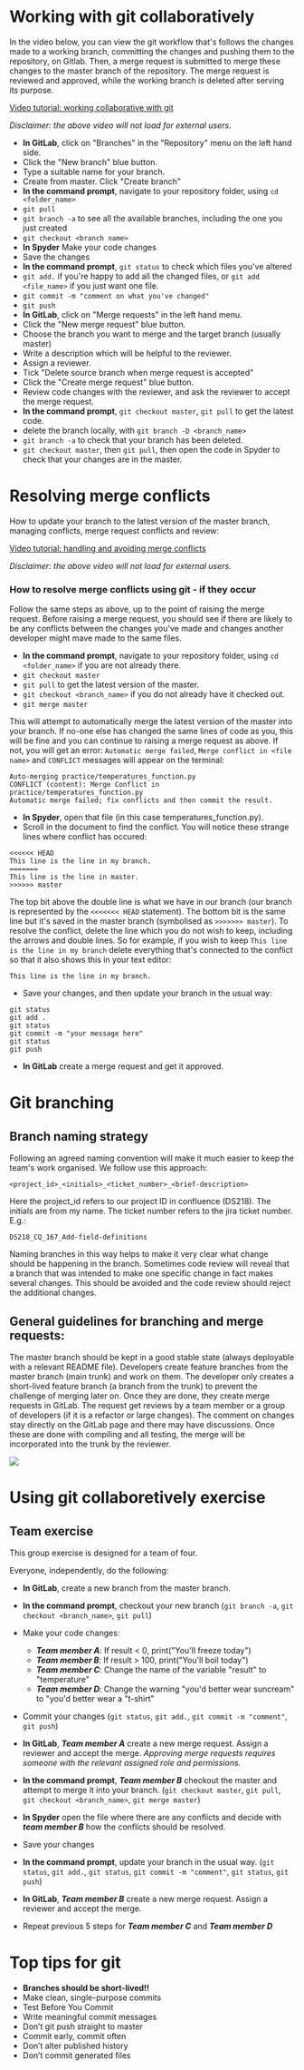 # Working with git collaboratively
 
In the video below, you can view the git workflow that's follows the changes made to a working branch, committing the changes and pushing them to the repository, on Gitlab. Then, a merge request is submitted to merge these changes to the master branch of the repository. The merge request is reviewed and approved, while the working branch is deleted after serving its purpose.

[Video tutorial: working collaborative with git](https://hscic365.sharepoint.com/:v:/s/RAPcommunityofpractice/Eb0vXOi_udFLjlICjtw3wNsB7kdTHMUG20yutsfl0PG7jw?e=0qUhuu)

*Disclaimer: the above video will not load for external users.*

* **In GitLab**, click on "Branches" in the "Repository" menu on the left hand side.
* Click the "New branch" blue button.
* Type a suitable name for your branch.
* Create from master. Click "Create branch"
* **In the command prompt**, navigate to your repository folder, using ```cd <folder_name>```
* ```git pull```
* ```git branch -a``` to see all the available branches, including the one you just created
* ```git checkout <branch name>```
* **In Spyder** Make your code changes
* Save the changes
* **In the command prompt**, ```git status``` to check which files you've altered
* ```git add.``` if you're happy to add all the changed files, or ```git add <file_name>``` if you just want one file.
* ```git commit -m "comment on what you've changed"```
* ```git push```
* **In GitLab**, click on "Merge requests" in the left hand menu.
* Click the "New merge request" blue button.
 * Choose the branch you want to merge and the target branch (usually master)
 * Write a description which will be helpful to the reviewer.
 * Assign a reviewer.
 * Tick "Delete source branch when merge request is accepted"
 * Click the "Create merge request" blue button.
 * Review code changes with the reviewer, and ask the reviewer to accept the merge request.
 * **In the command prompt**, ```git checkout master```, ```git pull``` to get the latest code.
 * delete the branch locally, with ```git branch -D <branch_name>```
 * ```git branch -a``` to check that your branch has been deleted.
 * ```git checkout master```, then ```git pull```, then open the code in Spyder to check that your changes are in the master.

# Resolving merge conflicts

How to update your branch to the latest version of the master branch, managing conflicts, merge request conflicts and review: 

[Video tutorial: handling and avoiding merge conflicts](https://hscic365.sharepoint.com/:v:/s/RAPcommunityofpractice/EV5kIZgXyQNOk8sXsN6LXLQBZkfuTQ9ErT_41Tj6oLltlQ?e=gBNpA0)

*Disclaimer: the above video will not load for external users.*

### How to resolve merge conflicts using git - if they occur
Follow the same steps as above, up to the point of raising the merge request.
Before raising a merge request, you should see if there are likely to be any conflicts between the changes you've made and changes another developer might mave made to the same files.

* **In the command prompt**, navigate to your repository folder, using ```cd <folder_name>``` if you are not already there.
* ```git checkout master```
* ```git pull``` to get the latest version of the master.
* ```git checkout <branch_name>``` if you do not already have it checked out.
* ```git merge master``` 

This will attempt to automatically merge the latest version of the master into your branch. If no-one else has changed the same lines of code as you, this will be fine and you can continue to raising a merge request as above.
If not, you will get an error: ```Automatic merge failed```, ```Merge conflict in <file name>``` and ```CONFLICT``` messages will appear on the terminal:

```
Auto-merging practice/temperatures_function.py
CONFLICT (content): Merge Conflict in practice/temperatures_function.py
Automatic merge failed; fix conflicts and then commit the result.
```

* **In Spyder**, open that file (in this case temperatures_function.py).
* Scroll in the document to find the conflict. You will notice these strange lines where conflict has occured:

```
<<<<<< HEAD
This line is the line in my branch.
=======
This line is the line in master.
>>>>>> master
```
The top bit above the double line is what we have in our branch (our branch is represented by the ```<<<<<<< HEAD``` statement). The bottom bit is the same line but it's saved in the master branch (symbolised as ```>>>>>>> master```). To resolve the conflict, delete the line which you do not wish to keep, including the arrows and double lines. So for example, if you wish to keep ```This line is the line in my branch``` delete everything that's connected to the conflict so that it also shows this in your text editor:
```
This line is the line in my branch.
```
* Save your changes, and then update your branch in the usual way:
```
git status
git add .
git status
git commit -m "your message here"
git status
git push
```

* **In GitLab** create a merge request and get it approved.

# Git branching

## Branch naming strategy

Following an agreed naming convention will make it much easier to keep the team's work organised. We follow use this approach:

    <project_id>_<initials>_<ticket_number>_<brief-description>

Here the project_id refers to our project ID in confluence (DS218). The initials are from my name. The ticket number refers to the jira ticket number. 
E.g.:

    DS218_CQ_167_Add-field-definitions

Naming branches in this way helps to make it very clear what change should be happening in the branch. Sometimes code review will reveal that a branch that was intended to make one specific change in fact makes several changes. This should be avoided and the code review should reject the additional changes.


## General guidelines for branching and merge requests:

The master branch should be kept in a good stable state (always deployable with a relevant README file).
Developers create feature branches from the master branch (main trunk) and work on them.
The developer only creates a short-lived feature branch (a branch from the trunk) to prevent the challenge of merging later on. Once they are done, they create merge requests in GitLab.
The request get reviews by a team member or a group of developers (if it is a refactor or large changes). The comment on changes stay directly on the GitLab page and there may have discussions.
Once these are done with compiling and all testing, the merge will be incorporated into the trunk by the reviewer.

![](../images/git_branching.png)

# Using git collaboretively exercise
## Team exercise

This group exercise is designed for a team of four.

Everyone, independently, do the following:
* **In GitLab**, create a new branch from the master branch.
* **In the command prompt**, checkout your new branch (```git branch -a```, ```git checkout <branch_name>```, ```git pull```)
* Make your code changes:
    * ***Team member A***: If result < 0, print("You'll freeze today")
    * ***Team member B***: If result > 100, print("You'll boil today")
    * ***Team member C***: Change the name of the variable "result" to "temperature"
    * ***Team member D***: Change the warning "you'd better wear suncream" to "you'd better wear a "t-shirt"

* Commit your changes (```git status```, ```git add.```, ```git commit -m "comment"```, ```git push```)
* **In GitLab**, ***Team member A*** create a new merge request. Assign a reviewer and accept the merge.
_Approving merge requests requires someone with the relevant assigned role and permissions._

* **In the command prompt**, ***Team member B*** checkout the master and attempt to merge it into your branch. (```git checkout master```, ```git pull```, ```git checkout <branch_name>```, ```git merge master```)
* **In Spyder** open the file where there are any conflicts and decide with ***team member B*** how the conflicts should be resolved.
* Save your changes
* **In the command prompt**, update your branch in the usual way. (```git status```, ```git add.```, ```git status```, ```git commit -m "comment"```, ```git status```, ```git push```)
* **In GitLab**, ***Team member B*** create a new merge request. Assign a reviewer and accept the merge.

* Repeat previous 5 steps for ***Team member C*** and ***Team member D***

# Top tips for git

* **Branches should be short-lived!!**
* Make clean, single-purpose commits
* Test Before You Commit
* Write meaningful commit messages
* Don’t git push straight to master
* Commit early, commit often
* Don’t alter published history
* Don’t commit generated files



